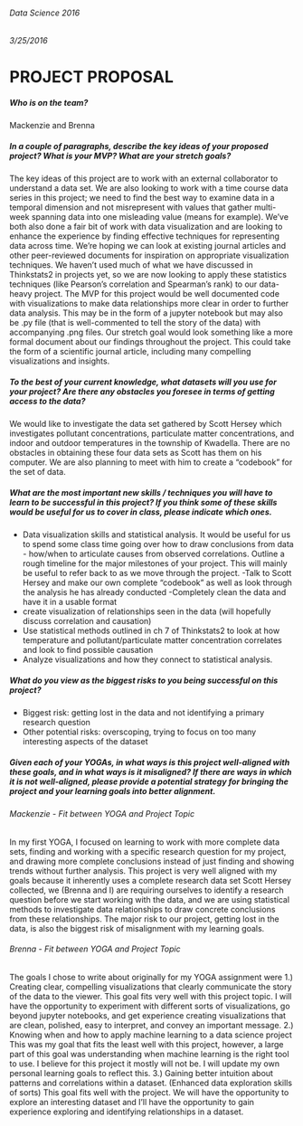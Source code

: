 ###### Data Science 2016 
###### 3/25/2016

# PROJECT PROPOSAL

##### Who is on the team?
Mackenzie and Brenna 
##### In a couple of paragraphs, describe the key ideas of your proposed project?  What is your MVP?  What are your stretch goals?
The key ideas of this project are to work with an external collaborator to understand a data set. We are also looking to work with a time course data series in this project; we need to find the best way to examine data in a temporal dimension and not misrepresent with values that gather multi-week spanning data into one misleading value (means for example). We’ve both also done a fair bit of work with data visualization and are looking to enhance the experience by finding effective techniques for representing data across time. We’re hoping we can look at existing journal articles and other peer-reviewed documents for inspiration on appropriate visualization techniques. We haven’t used much of what we have discussed in Thinkstats2 in projects yet, so we are now looking to apply these statistics techniques (like Pearson’s correlation and Spearman’s rank) to our data-heavy project. 
	The MVP for this project would be well documented code with visualizations  to make data relationships more clear in order to further data analysis. This may be in the form of a jupyter notebook but may also be .py file (that is well-commented to tell the story of the data) with accompanying .png files.  Our stretch goal would look something like a more formal document about our findings throughout the project. This could take the form of a scientific journal article, including many compelling visualizations and insights.




##### To the best of your current knowledge, what datasets will you use for your project?  Are there any obstacles you foresee in terms of getting access to the data?
We would like to investigate the data set gathered by Scott Hersey which investigates pollutant concentrations, particulate matter concentrations, and indoor and outdoor temperatures in the township of Kwadella. There are no obstacles in obtaining these four data sets as Scott has them on his computer. We are also planning to meet with him to create a “codebook” for the set of data. 

##### What are the most important new skills / techniques you will have to learn to be successful in this project?  If you think some of these skills would be useful for us to cover in class, please indicate which ones.
- Data visualization skills and statistical analysis. It would be useful for us to spend some class time going over how to draw conclusions from data - how/when to articulate causes from observed correlations.
Outline a rough timeline for the major milestones of your project.  This will mainly be useful to refer back to as we move through the project.
-Talk to Scott Hersey and make our own complete “codebook” as well as look through the analysis he has already conducted 
-Completely clean the data and have it in a usable format
- create visualization of relationships seen in the data (will hopefully discuss correlation and causation) 
- Use statistical methods outlined in ch 7 of Thinkstats2 to look at how temperature and pollutant/particulate matter concentration correlates and look to find possible causation
- Analyze visualizations and how they connect to statistical analysis.


##### What do you view as the biggest risks to you being successful on this project?
- Biggest risk: getting lost in the data and not identifying a primary research question
- Other potential risks: overscoping, trying to focus on too many interesting aspects of the dataset 

##### Given each of your YOGAs, in what ways is this project well-aligned with these goals, and in what ways is it misaligned?  If there are ways in which it is not well-aligned, please provide a potential strategy for bringing the project and your learning goals into better alignment. 
###### Mackenzie - Fit between YOGA and Project Topic
In my first YOGA, I focused on learning to work with more complete data sets, finding and working with a specific research question for my project, and drawing more complete conclusions instead of just finding and showing trends without further analysis. This project is very well aligned with my goals because it inherently uses a complete research data set Scott Hersey collected, we (Brenna and I) are requiring ourselves to identify a research question before we start working with the data, and we are using statistical methods to investigate data relationships to draw concrete conclusions from these relationships. The major risk to our project, getting lost in the data, is also the biggest risk of misalignment with my learning goals. 
###### Brenna - Fit between YOGA and Project Topic
The goals I chose to write about originally for my YOGA assignment were
 1.) Creating clear, compelling visualizations that clearly communicate the story of the data to the viewer.
This goal fits very well with this project topic.  I will have the opportunity to experiment with different sorts of visualizations, go beyond jupyter notebooks, and get experience creating visualizations that are clean, polished, easy to interpret, and convey an important message. 
 2.) Knowing when and how to apply machine learning to a data science project
This was my goal that fits the least well with this project, however, a large part of this goal was understanding when machine learning is the right tool to use. I believe for this project it mostly will not be. I will update my own personal learning goals to reflect this. 
 3.) Gaining better intuition about patterns and correlations within a dataset. (Enhanced data exploration skills of sorts)
This goal fits well with the project. We will have the opportunity to explore an interesting dataset and I’ll have the opportunity to gain experience exploring and identifying relationships in a dataset.
	

